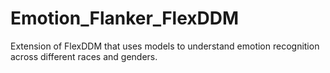 # Emotion_Flanker_FlexDDM
Extension of FlexDDM that uses models to understand emotion recognition across different races and genders.
